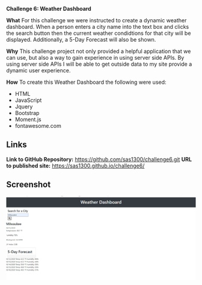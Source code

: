 **Challenge 6:  Weather Dashboard**

**What**
 For this challenge we were instructed to create a dynamic weather dashboard.  When a person enters a city name into the text box and clicks the search button then the current weather condidtions for that city will be displayed.  Additionally, a 5-Day Forecast will also be shown.  
    
**Why**
This challenge project not only provided a helpful application that we can use, but also a way to gain experience in using server side APIs.  By using server side APIs I will be able to get outside data to my site provide a dynamic user experience.  

**How**
To create this Weather Dashboard the following were used:

* HTML
* JavaScript
* Jquery
* Bootstrap
* Moment.js
* fontawesome.com


## Links

**Link to GitHub Repository:**  https://github.com/sas1300/challenge6.git
**URL to published site:**   https://sas1300.github.io/challenge6/

## Screenshot
![Screenshot](./assets/images/screenshot.jpg)